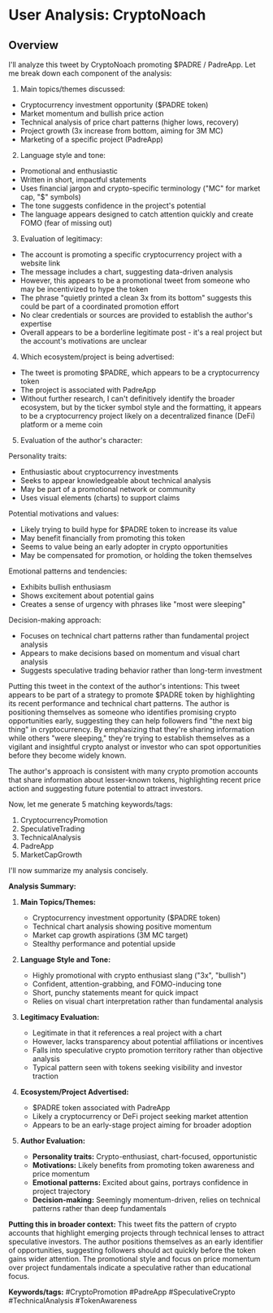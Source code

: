 # User Analysis: CryptoNoach

## Overview

<think>
I'll analyze this tweet by CryptoNoach promoting $PADRE / PadreApp. Let me break down each component of the analysis:

1. Main topics/themes discussed:
- Cryptocurrency investment opportunity ($PADRE token)
- Market momentum and bullish price action
- Technical analysis of price chart patterns (higher lows, recovery)
- Project growth (3x increase from bottom, aiming for 3M MC)
- Marketing of a specific project (PadreApp)

2. Language style and tone:
- Promotional and enthusiastic
- Written in short, impactful statements
- Uses financial jargon and crypto-specific terminology ("MC" for market cap, "$" symbols)
- The tone suggests confidence in the project's potential
- The language appears designed to catch attention quickly and create FOMO (fear of missing out)

3. Evaluation of legitimacy:
- The account is promoting a specific cryptocurrency project with a website link
- The message includes a chart, suggesting data-driven analysis
- However, this appears to be a promotional tweet from someone who may be incentivized to hype the token
- The phrase "quietly printed a clean 3x from its bottom" suggests this could be part of a coordinated promotion effort
- No clear credentials or sources are provided to establish the author's expertise
- Overall appears to be a borderline legitimate post - it's a real project but the account's motivations are unclear

4. Which ecosystem/project is being advertised:
- The tweet is promoting $PADRE, which appears to be a cryptocurrency token
- The project is associated with PadreApp
- Without further research, I can't definitively identify the broader ecosystem, but by the ticker symbol style and the formatting, it appears to be a cryptocurrency project likely on a decentralized finance (DeFi) platform or a meme coin

5. Evaluation of the author's character:

Personality traits:
- Enthusiastic about cryptocurrency investments
- Seeks to appear knowledgeable about technical analysis
- May be part of a promotional network or community
- Uses visual elements (charts) to support claims

Potential motivations and values:
- Likely trying to build hype for $PADRE token to increase its value
- May benefit financially from promoting this token
- Seems to value being an early adopter in crypto opportunities
- May be compensated for promotion, or holding the token themselves

Emotional patterns and tendencies:
- Exhibits bullish enthusiasm
- Shows excitement about potential gains
- Creates a sense of urgency with phrases like "most were sleeping"

Decision-making approach:
- Focuses on technical chart patterns rather than fundamental project analysis
- Appears to make decisions based on momentum and visual chart analysis
- Suggests speculative trading behavior rather than long-term investment

Putting this tweet in the context of the author's intentions:
This tweet appears to be part of a strategy to promote $PADRE token by highlighting its recent performance and technical chart patterns. The author is positioning themselves as someone who identifies promising crypto opportunities early, suggesting they can help followers find "the next big thing" in cryptocurrency. By emphasizing that they're sharing information while others "were sleeping," they're trying to establish themselves as a vigilant and insightful crypto analyst or investor who can spot opportunities before they become widely known.

The author's approach is consistent with many crypto promotion accounts that share information about lesser-known tokens, highlighting recent price action and suggesting future potential to attract investors.

Now, let me generate 5 matching keywords/tags:
1. CryptocurrencyPromotion
2. SpeculativeTrading
3. TechnicalAnalysis
4. PadreApp
5. MarketCapGrowth

I'll now summarize my analysis concisely.
</think>

**Analysis Summary:**

1. **Main Topics/Themes:**
   - Cryptocurrency investment opportunity ($PADRE token)
   - Technical chart analysis showing positive momentum
   - Market cap growth aspirations (3M MC target)
   - Stealthy performance and potential upside

2. **Language Style and Tone:**
   - Highly promotional with crypto enthusiast slang ("3x", "bullish")
   - Confident, attention-grabbing, and FOMO-inducing tone
   - Short, punchy statements meant for quick impact
   - Relies on visual chart interpretation rather than fundamental analysis

3. **Legitimacy Evaluation:**
   - Legitimate in that it references a real project with a chart
   - However, lacks transparency about potential affiliations or incentives
   - Falls into speculative crypto promotion territory rather than objective analysis
   - Typical pattern seen with tokens seeking visibility and investor traction

4. **Ecosystem/Project Advertised:**
   - $PADRE token associated with PadreApp
   - Likely a cryptocurrency or DeFi project seeking market attention
   - Appears to be an early-stage project aiming for broader adoption

5. **Author Evaluation:**
   - **Personality traits:** Crypto-enthusiast, chart-focused, opportunistic
   - **Motivations:** Likely benefits from promoting token awareness and price momentum
   - **Emotional patterns:** Excited about gains, portrays confidence in project trajectory
   - **Decision-making:** Seemingly momentum-driven, relies on technical patterns rather than deep fundamentals

**Putting this in broader context:**
This tweet fits the pattern of crypto accounts that highlight emerging projects through technical lenses to attract speculative investors. The author positions themselves as an early identifier of opportunities, suggesting followers should act quickly before the token gains wider attention. The promotional style and focus on price momentum over project fundamentals indicate a speculative rather than educational focus.

**Keywords/tags:**
#CryptoPromotion #PadreApp #SpeculativeCrypto #TechnicalAnalysis #TokenAwareness